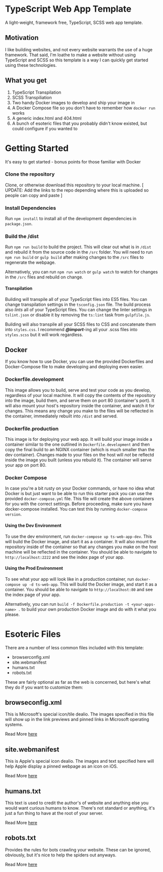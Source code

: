 # TypeScript Web App Template
A light-weight, framework free, TypeScript, SCSS web app template.

## Motivation
I like building websites, and not every website warrants the use of a huge framework. That said, I'm loathe to make a website without using TypeScript and SCSS so this template is a way I can quickly get started using these technologies.

## What you get
1. TypeScript Transpilation
2. SCSS Transpiliation
3. Two handy Docker images to develop and ship your image in
4. A Docker Compose file so you don't have to remember how `docker run` works
5. A generic index.html and 404.html
6. A bunch of esoteric files that you probably didn't know existed, but could configure if you wanted to

# Getting Started
It's easy to get started - bonus points for those familiar with Docker

### Clone the repository
Clone, or otherwise download this repository to your local machine. 
[ UPDATE: Add the links to the repo depending where this is uploaded so people can copy and paste ]

### Install Dependencies
Run `npm install` to install all of the development dependencies in `package.json`.

### Build the /dist
Run `npm run build` to build the project. This will clear out what is in `/dist` and rebuild it from the source code in the `/src` folder. You will need to run `npm run build` or `gulp build` after making changes to the `/src` files to regenerate the webpage. 

Alternatively, you can run `npm run watch` or `gulp watch` to watch for changes in the `/src` files and rebuild on change.

#### Transpilation
Building will transpile all of your TypeScript files into ES5 files. You can change transpilation settings in the `tsconfig.json` file. The build process also *lints* all of your TypeScript files. You can change the linter settings in `tslint.json` or disable it by removing the `ts:lint` task from `gulpfile.js`.

Building will also transpile all your SCSS files to CSS and concatenate them into `styles.css`. I recommend ***@import***-ing all your .scss files into `styles.scss` but it will work regardless.

## Docker
If you know how to use Docker, you can use the provided Dockerfiles and Docker-Compose file to make developing and deploying even easier.

### Dockerfile.development
This image allows you to build, serve and test your code as you develop, regardless of your local machine. It will copy the contents of the repository into the image, build them, and serve them on port 80 (container's port). It will also mount your host's repository inside the container, and watch it for changes. This means any change you make to the files will be reflected in the container, immediately rebuilt into `/dist` and served.

### Dockerfile.production
This image is for deploying your web app. It will build your image inside a container similar to the one outlined in `Dockerfile.development` and then copy the final build to an NGINX container (which is much smaller than the dev container). Changes made to your files on the host will *not* be reflectd inside the image you built (unless you rebuild it). The container will serve your app on port 80.

### Docker Compose
In case you're a bit rusty on your Docker commands, or have no idea what Docker is but just want to be able to run this starter pack you can use the provided `docker-compose.yml` file. This file will create the above containers for you with the correct settings. Before proceeding, make sure you have docker-compose installed. You can test this by running `docker-compose version`.

#### Using the Dev Environment
To use the dev environment, run `docker-compose up ts-web-app-dev`. This will build the Docker image, and start it as a container. It will also mount the repository inside of the container so that any changes you make on the host machine will be reflected in the container. You should be able to navigate to `http://localhost:2222` and see the index page of your app.

#### Using the Prod Environment
To see what your app will look like in a production container, run `docker-compose up -d ts-web-app`. This will build the Docker image, and start it as a container. You should be able to navigate to `http://localhost:80` and see the index page of your app.

Alternatively, you can run `build -f Dockerfile.production -t <your-apps-name> .` to build your own production Docker image and do with it what you please.

# Esoteric Files
There are a number of less common files included with this template:
- browserconfig.xml
- site.webmanifest
- humans.txt
- robots.txt

These are fairly optional as far as the web is concerned, but here's what they do if you want to customize them:

## browseconfig.xml
This is Microsoft's special icon/tile dealio. The images specified in this file will show up in the link previews and pinned links in Microsoft operating systems.

Read More [here](https://technet.microsoft.com/en-us/windows/dn320426(v=vs.60))

## site.webmanifest
This is Apple's special icon dealio. The images and text specified here will help Apple display a pinned webpage as an icon on iOS.

Read More [here](https://developer.mozilla.org/en-US/docs/Web/Manifest)

## humans.txt
This text is used to credit the author's of website and anything else you would want curious humans to know. There's not standard or anything, it's just a fun thing to have at the root of your server.

Read More [here](http://humanstxt.org)

## robots.txt
Provides the rules for bots crawling your website. These can be ignored, obviously, but it's nice to help the spiders out anyways.

Read More [here](http://www.robotstxt.org)
